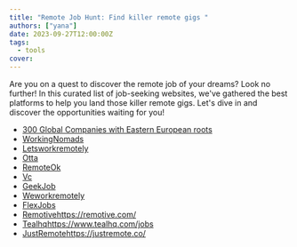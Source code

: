 ```yaml
---
title: "Remote Job Hunt: Find killer remote gigs "
authors: ["yana"]
date: 2023-09-27T12:00:00Z
tags:
  - tools
cover:
---
```


Are you on a quest to discover the remote job of your dreams? Look no further! In this curated list of job-seeking websites, we've gathered the best platforms to help you land those killer remote gigs. Let's dive in and discover the opportunities waiting for you!

- [300 Global Companies with Eastern European roots](https://airtable.com/appd3bITXfTJ1Dg81/shrIzetdwN2GQZ5dJ/tbl6vqeIRroSvCI7a/viwmsXkTvv0qezdvj)
- [WorkingNomads](https://www.workingnomads.com/jobs)
- [Letsworkremotely](https://www.letsworkremotely.com/remote-jobs/)
- [Otta](https://otta.com/)
- [RemoteOk](https://remoteok.com/)
- [Vc](https://vc.ru/job)
- [GeekJob](https://geekjob.ru/)
- [Weworkremotely](https://weworkremotely.com/)
- [FlexJobs](https://www.flexjobs.com/)
- [Remotive](https://remotive.com/)https://remotive.com/
- [Tealhq](https://www.tealhq.com/jobs)https://www.tealhq.com/jobs
- [JustRemote](https://justremote.co/)https://justremote.co/

